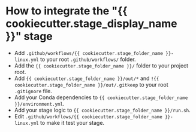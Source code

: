 # How to integrate the "{{ cookiecutter.stage_display_name }}" stage

- Add `.github/workflows/{{ cookiecutter.stage_folder_name }}-linux.yml` to your root `.github/workflows/` folder.
- Add the `{{ cookiecutter.stage_folder_name }}/` folder to your project root.
- Add `{{ cookiecutter.stage_folder_name }}/out/*` and `!{{ cookiecutter.stage_folder_name }}/out/.gitkeep` to your root `.gitignore` file.
- Add your Conda dependencies to `{{ cookiecutter.stage_folder_name }}/environment.yml`.
- Add your stage logic to `{{ cookiecutter.stage_folder_name }}/run.sh`.
- Edit `.github/workflows/{{ cookiecutter.stage_folder_name }}-linux.yml` to make it test your stage.
